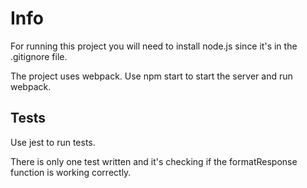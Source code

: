 # Info

For running this project you will need to install node.js since it's in the .gitignore file.

The project uses webpack. Use npm start to start the server and run webpack.

## Tests

Use jest to run tests.

There is only one test written and it's checking if the formatResponse function is working correctly.
